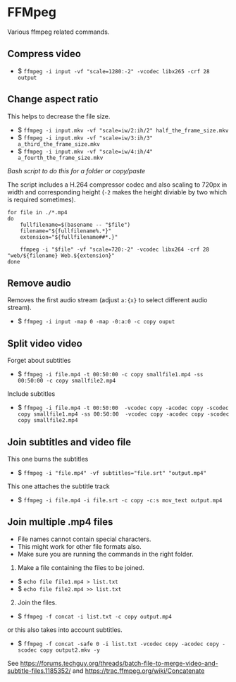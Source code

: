 # FFMpeg

Various ffmpeg related commands.

## Compress video

* $ `ffmpeg -i input -vf "scale=1280:-2" -vcodec libx265 -crf 28 output`

## Change aspect ratio

This helps to decrease the file size. 

* $ `ffmpeg -i input.mkv -vf "scale=iw/2:ih/2" half_the_frame_size.mkv`
* $ `ffmpeg -i input.mkv -vf "scale=iw/3:ih/3" a_third_the_frame_size.mkv`
* $ `ffmpeg -i input.mkv -vf "scale=iw/4:ih/4" a_fourth_the_frame_size.mkv`

*Bash script to do this for a folder or copy/paste*

The script includes a H.264 compressor codec and also scaling to 720px in width and corresponding height (`-2` makes the height diviable by two which is required sometimes).

```
for file in ./*.mp4
do
    fullfilename=$(basename -- "$file")
    filename="${fullfilename%.*}"
    extension="${fullfilename##*.}"

    ffmpeg -i "$file" -vf "scale=720:-2" -vcodec libx264 -crf 28 "web/${filename} Web.${extension}"
done

```

## Remove audio

Removes the first audio stream (adjust `a:{x}` to select different audio stream).

* $ `ffmpeg -i input -map 0 -map -0:a:0 -c copy ouput`

## Split video video

Forget about subtitles

* $ `ffmpeg -i file.mp4 -t 00:50:00 -c copy smallfile1.mp4 -ss 00:50:00 -c copy smallfile2.mp4`

Include subtitles

* $ `ffmpeg -i file.mp4 -t 00:50:00  -vcodec copy -acodec copy -scodec copy smallfile1.mp4 -ss 00:50:00  -vcodec copy -acodec copy -scodec copy smallfile2.mp4`

## Join subtitles and video file

This one burns the subtitles

* $ `ffmpeg -i "file.mp4" -vf subtitles="file.srt" "output.mp4"`

This one attaches the subtitle track

* $ `ffmpeg -i file.mp4 -i file.srt -c copy -c:s mov_text output.mp4`

## Join multiple .mp4 files

* File names cannot contain special characters. 
* This might work for other file formats also. 
* Make sure you are running the commands in the right folder.

1. Make a file containing the files to be joined.

* $ `echo file file1.mp4 > list.txt`
* $ `echo file file2.mp4 >> list.txt` 

2. Join the files.

* $ `ffmpeg -f concat -i list.txt -c copy output.mp4`

or this also takes into account subtitles.

* $ `ffmpeg -f concat -safe 0 -i list.txt -vcodec copy -acodec copy -scodec copy output2.mkv -y`

See https://forums.techguy.org/threads/batch-file-to-merge-video-and-subtitle-files.1185352/ and https://trac.ffmpeg.org/wiki/Concatenate